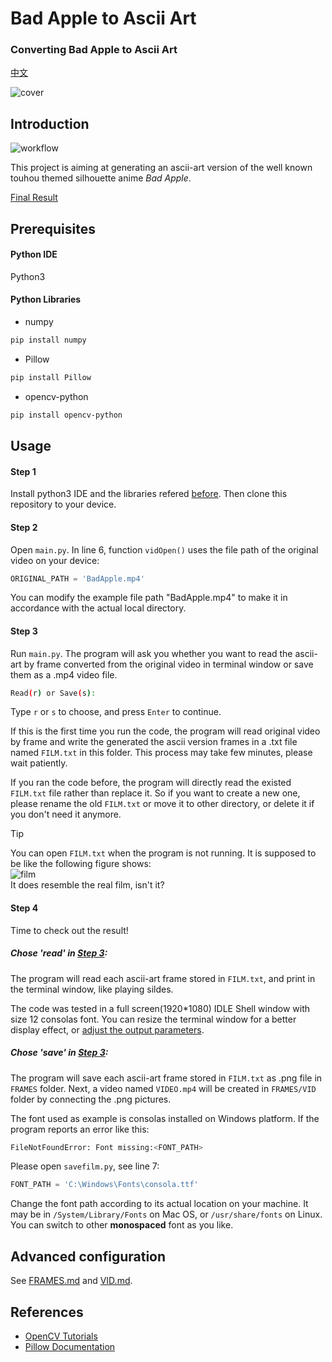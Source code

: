 # Bad Apple to Ascii Art
### Converting Bad Apple to Ascii Art

[中文](readme.md)

![cover](https://github.com/Wubzbz/BadApple2AsciiArt/assets/166909183/29f94944-9c05-4d6a-9850-10219433e414)

## Introduction

![workflow](https://github.com/Wubzbz/BadApple2AsciiArt/assets/166909183/2acf03ef-2bdb-4579-b281-63c7c76ee013)

This project is aiming at generating an ascii-art version of the well known touhou themed silhouette anime *Bad Apple*.

[Final Result](https://www.bilibili.com/video/BV1jXaceuE9k)


## Prerequisites

#### Python IDE

Python3

#### Python Libraries

+ numpy
```bash
pip install numpy
```

+ Pillow
```bash
pip install Pillow
```

+ opencv-python
```bash
pip install opencv-python
```


## Usage

#### Step 1
Install python3 IDE and the libraries refered [before](#python-libraries). Then clone this repository to your device.

#### Step 2
Open `main.py`. In line 6, function `vidOpen()` uses the file path of the original video on your device:

```python
ORIGINAL_PATH = 'BadApple.mp4'
```

You can modify the example file path "BadApple.mp4" to make it in accordance with the actual local directory.

#### Step 3
Run `main.py`. The program will ask you whether you want to read the ascii-art by frame converted from the original video in terminal window or save them as a .mp4 video file.

```bash
Read(r) or Save(s): 
```

Type `r` or `s` to choose, and press `Enter` to continue. 

If this is the first time you run the code, the program will read original video by frame and write the generated the ascii version frames in a .txt file named `FILM.txt` in this folder. This process may take few minutes, please wait patiently.

If you ran the code before, the program will directly read the existed `FILM.txt` file rather than replace it. So if you want to create a new one, please rename the old `FILM.txt` or move it to other directory, or delete it if you don't need it anymore.

> [!TIP]
> You can open `FILM.txt` when the program is not running. It is supposed to be like the following figure shows:<br>
> ![film](https://github.com/Wubzbz/BadApple2AsciiArt/assets/166909183/580bbaff-7efb-4fd8-8c11-e35ebbd34ac4)<br>
> It does resemble the real film, isn't it?

#### Step 4
Time to check out the result!

##### Chose 'read' in [Step 3](#step-3):

The program will read each ascii-art frame stored in `FILM.txt`, and print in the terminal window, like playing sildes.

The code was tested in a full screen(1920*1080) IDLE Shell window with size 12 consolas font. You can resize the terminal window for a better display effect, or [adjust the output parameters](/FRAMES/FRAMES.md/#2-frame-size).

##### Chose 'save' in [Step 3](#step-3):

The program will save each ascii-art frame stored in `FILM.txt` as .png file in `FRAMES` folder. Next, a video named `VIDEO.mp4` will be created in `FRAMES/VID` folder by connecting the .png pictures.

The font used as example is consolas installed on Windows platform. If the program reports an error like this:

```bash
FileNotFoundError: Font missing:<FONT_PATH>
```

Please open `savefilm.py`, see line 7:

```python
FONT_PATH = 'C:\Windows\Fonts\consola.ttf'
```

Change the font path according to its actual location on your machine. It may be in `/System/Library/Fonts` on Mac OS, or `/usr/share/fonts` on Linux. You can switch to other **monospaced** font as you like.

## Advanced configuration
See [FRAMES.md](/FRAMES/FRAMES.md) and [VID.md](/FRAMES/VID/VID.md).

## References

- [OpenCV Tutorials](https://docs.opencv.org/4.10.0/d9/df8/tutorial_root.html)
- [Pillow Documentation](https://pillow.readthedocs.io/en/stable/)
